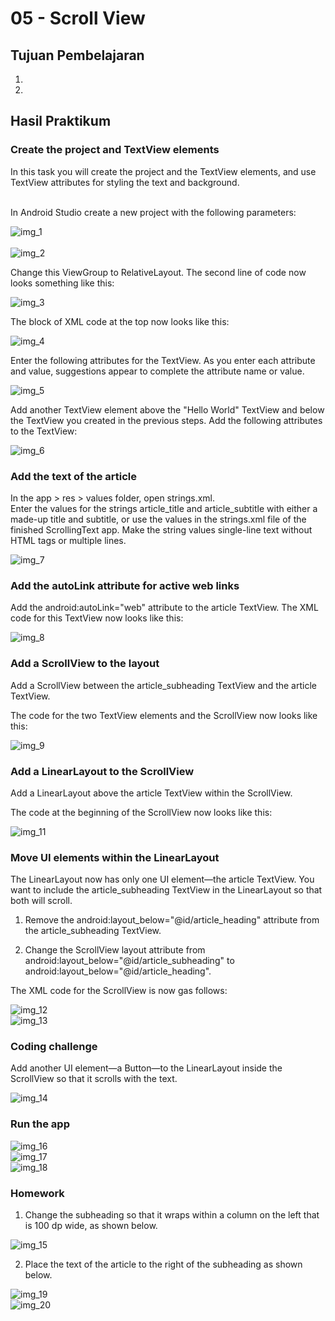 # 05 - Scroll View

## Tujuan Pembelajaran

1. 
2. 

## Hasil Praktikum

### Create the project and TextView elements

In this task you will create the project and the TextView elements, and use TextView attributes for styling the text and background.<br><br>

In Android Studio create a new project with the following parameters:<br>

![img_1](img/img_1.PNG)<br><br>
![img_2](img/img_2.PNG)<br>

Change this ViewGroup to RelativeLayout. The second line of code now looks something like this:<br>

 ![img_3](img/img_3.PNG)<br>

The block of XML code at the top now looks like this:<br>

![img_4](img/img_4.PNG)<br>

Enter the following attributes for the TextView. As you enter each attribute and value, suggestions appear to complete the attribute name or value.<br>

![img_5](img/img_5.PNG)<br>

Add another TextView element above the "Hello World" TextView and below the TextView you created in the previous steps. Add the following attributes to the TextView:<br>

![img_6](img/img_6.PNG)<br>

### Add the text of the article

In the app > res > values folder, open strings.xml.<br>
Enter the values for the strings article_title and article_subtitle with either a made-up title and subtitle, or use the values in the strings.xml file of the finished ScrollingText app. Make the string values single-line text without HTML tags or multiple lines.<br>

![img_7](img/img_7.PNG)<br>

### Add the autoLink attribute for active web links

Add the android:autoLink="web" attribute to the article TextView. The XML code for this TextView now looks like this:<br>

![img_8](img/img_8.PNG)<br>

### Add a ScrollView to the layout

Add a ScrollView between the article_subheading TextView and the article TextView.<br>

The code for the two TextView elements and the ScrollView now looks like this:<br>

![img_9](img/img_9.PNG)<br>

### Add a LinearLayout to the ScrollView

Add a LinearLayout above the article TextView within the ScrollView.<br> 

The code at the beginning of the ScrollView now looks like this:<br>

![img_11](img/img_11.PNG)<br>

### Move UI elements within the LinearLayout

The LinearLayout now has only one UI element—the article TextView. You want to include the article_subheading TextView in the LinearLayout so that both will scroll.<br>

1. Remove the android:layout_below="@id/article_heading" attribute from the article_subheading TextView.<br>

2. Change the ScrollView layout attribute from android:layout_below="@id/article_subheading" to android:layout_below="@id/article_heading".<br>

The XML code for the ScrollView is now gas follows:<br>

![img_12](img/img_12.PNG)<br>
![img_13](img/img_13.PNG)<br>

### Coding challenge

Add another UI element—a Button—to the LinearLayout inside the ScrollView so that it scrolls with the text.<br>

![img_14](img/img_14.PNG)<br>

### Run the app

![img_16](img/img_16.PNG)<br>
![img_17](img/img_17.PNG)<br>
![img_18](img/img_18.PNG)<br>

### Homework

1. Change the subheading so that it wraps within a column on the left that is 100 dp wide, as shown below.<br>

![img_15](img/img_15.PNG)<br>

2. Place the text of the article to the right of the subheading as shown below.<br>

![img_19](img/img_19.PNG)<br>
![img_20](img/img_20.PNG)